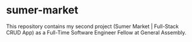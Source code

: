 # sumer-market
This repository contains my second project (Sumer Market | Full-Stack CRUD App) as a Full-Time Software Engineer Fellow at General Assembly.
